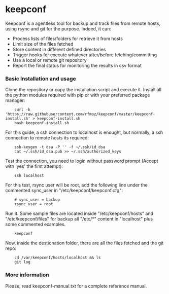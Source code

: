 keepconf
========

Keepconf is a agentless tool for backup and track files from remote hosts, using rsync and git for the purpose.
Indeed, it can:
  - Process lists of files/folders for retrieve it from hosts
  - Limit size of the files fetched
  - Store content in different defined directories
  - Trigger hooks for execute whatever after/before fetching/committing
  - Use a local or remote git repository
  - Report the final status for monitoring the results in csv format


### Basic Installation and usage

Clone the repository or copy the installation script and execute it. Install all the python modules required with pip or with your preferred package manager:

        curl -k 'https://raw.githubusercontent.com/rfmoz/keepconf/master/keepconf-install.sh' > keepconf-install.sh
        bash keepconf-install.sh

For this guide, a ssh connection to localhost is enought, but normally, a ssh connection to remote hosts its required:

        ssh-keygen -t dsa -P '' -f ~/.ssh/id_dsa
        cat ~/.ssh/id_dsa.pub >> ~/.ssh/authorized_keys

Test the connection, you need to login without password prompt (Accept with 'yes' the first attempt):

        ssh localhost

For this test, rsync user will be root, add the following line under the commented sync_user in "/etc/keepconf/keepconf.cfg":

        # sync_user = backup
        rsync_user = root

Run it.
Some sample files are located inside "/etc/keepconf/hosts" and "/etc/keepconf/files" for backup all "/etc/*" content in "localhost" plus some commented examples.

        keepconf

Now, inside the destionation folder, there are all the files fetched and the git repo:

        cd /var/keepconf/hosts/localhost && ls
        git log


### More information

Please, read keepconf-manual.txt for a complete reference manual.
